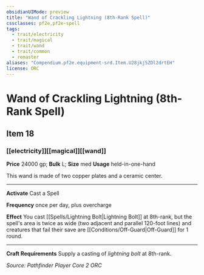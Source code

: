 ```yaml
---
obsidianUIMode: preview
title: "Wand of Crackling Lightning (8th-Rank Spell)"
cssclasses: pf2e,pf2e-spell
tags:
  - trait/electricity
  - trait/magical
  - trait/wand
  - trait/common
  - remaster
aliases: "Compendium.pf2e.equipment-srd.Item.U28jkj5ZDl2drtEH"
license: ORC
---
```

# Wand of Crackling Lightning (8th-Rank Spell)
## Item 18
### [[electricity]][[magical]][[wand]]


**Price** 24000 gp; 
**Bulk** L; **Size** med
**Usage** held-in-one-hand

This wand is made of two copper plates and a ceramic center.

* * *

**Activate** Cast a Spell

**Frequency** once per day, plus overcharge

**Effect** You cast [[Spells/Lightning Bolt|Lightning Bolt]] at 8th-rank, but the spell's area is twice as wide (two adjacent and parallel 120-foot lines) and creatures that fail their save are [[Conditions/Off-Guard|Off-Guard]] for 1 round.

* * *

**Craft Requirements** Supply a casting of _lightning bolt_ at 8th-rank.

*Source: Pathfinder Player Core 2*
*ORC*